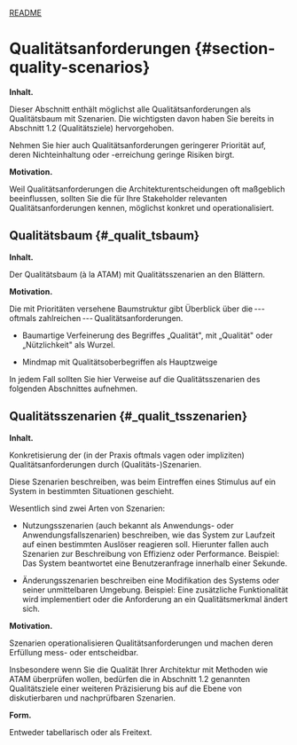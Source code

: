 [README](/README.md)

Qualitätsanforderungen {#section-quality-scenarios}
======================

**Inhalt.**

Dieser Abschnitt enthält möglichst alle Qualitätsanforderungen als
Qualitätsbaum mit Szenarien. Die wichtigsten davon haben Sie bereits in
Abschnitt 1.2 (Qualitätsziele) hervorgehoben.

Nehmen Sie hier auch Qualitätsanforderungen geringerer Priorität auf,
deren Nichteinhaltung oder -erreichung geringe Risiken birgt.

**Motivation.**

Weil Qualitätsanforderungen die Architekturentscheidungen oft maßgeblich
beeinflussen, sollten Sie die für Ihre Stakeholder relevanten
Qualitätsanforderungen kennen, möglichst konkret und operationalisiert.

Qualitätsbaum {#_qualit_tsbaum}
-------------

**Inhalt.**

Der Qualitätsbaum (à la ATAM) mit Qualitätsszenarien an den Blättern.

**Motivation.**

Die mit Prioritäten versehene Baumstruktur gibt Überblick über
die --- oftmals zahlreichen --- Qualitätsanforderungen.

-   Baumartige Verfeinerung des Begriffes „Qualität", mit „Qualität"
    oder „Nützlichkeit" als Wurzel.

-   Mindmap mit Qualitätsoberbegriffen als Hauptzweige

In jedem Fall sollten Sie hier Verweise auf die Qualitätsszenarien des
folgenden Abschnittes aufnehmen.

Qualitätsszenarien {#_qualit_tsszenarien}
------------------

**Inhalt.**

Konkretisierung der (in der Praxis oftmals vagen oder impliziten)
Qualitätsanforderungen durch (Qualitäts-)Szenarien.

Diese Szenarien beschreiben, was beim Eintreffen eines Stimulus auf ein
System in bestimmten Situationen geschieht.

Wesentlich sind zwei Arten von Szenarien:

-   Nutzungsszenarien (auch bekannt als Anwendungs- oder
    Anwendungsfallszenarien) beschreiben, wie das System zur Laufzeit
    auf einen bestimmten Auslöser reagieren soll. Hierunter fallen auch
    Szenarien zur Beschreibung von Effizienz oder Performance. Beispiel:
    Das System beantwortet eine Benutzeranfrage innerhalb einer Sekunde.

-   Änderungsszenarien beschreiben eine Modifikation des Systems oder
    seiner unmittelbaren Umgebung. Beispiel: Eine zusätzliche
    Funktionalität wird implementiert oder die Anforderung an ein
    Qualitätsmerkmal ändert sich.

**Motivation.**

Szenarien operationalisieren Qualitätsanforderungen und machen deren
Erfüllung mess- oder entscheidbar.

Insbesondere wenn Sie die Qualität Ihrer Architektur mit Methoden wie
ATAM überprüfen wollen, bedürfen die in Abschnitt 1.2 genannten
Qualitätsziele einer weiteren Präzisierung bis auf die Ebene von
diskutierbaren und nachprüfbaren Szenarien.

**Form.**

Entweder tabellarisch oder als Freitext.
